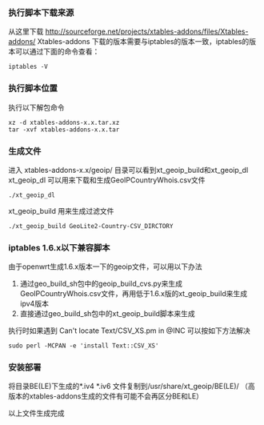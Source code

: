 ### 执行脚本下载来源
从这里下载 http://sourceforge.net/projects/xtables-addons/files/Xtables-addons/ Xtables-addons
下载的版本需要与iptables的版本一致，iptables的版本可以通过下面的命令查看：
```
iptables -V
```

### 执行脚本位置
执行以下解包命令
```shell
xz -d xtables-addons-x.x.tar.xz 
tar -xvf xtables-addons-x.x.tar
```

### 生成文件
进入 xtables-addons-x.x/geoip/ 目录可以看到xt_geoip_build和xt_geoip_dl
xt_geoip_dl 可以用来下载和生成GeoIPCountryWhois.csv文件
```
./xt_geoip_dl
```
xt_geoip_build 用来生成过滤文件
```
./xt_geoip_build GeoLite2-Country-CSV_DIRCTORY
```

### iptables 1.6.x以下兼容脚本
由于openwrt生成1.6.x版本一下的geoip文件，可以用以下办法
1. 通过geo_build_sh包中的geoip_build_cvs.py来生成GeoIPCountryWhois.csv文件，再用低于1.6.x版的xt_geoip_build来生成ipv4版本
2. 直接通过geo_build_sh包中的xt_geoip_build脚本来生成

执行时如果遇到 Can't locate Text/CSV_XS.pm in @INC 可以按如下方法解决
```
sudo perl -MCPAN -e 'install Text::CSV_XS'
```

### 安装部署
将目录BE(LE)下生成的*.iv4 *.iv6 文件复制到/usr/share/xt_geoip/BE(LE)/
（高版本的xtables-addons生成的文件有可能不会再区分BE和LE）

以上文件生成完成
